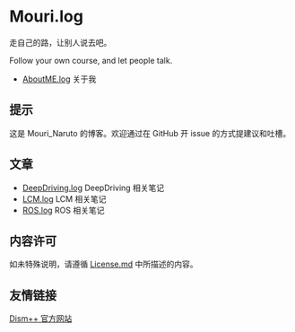 ﻿# Mouri.log

走自己的路，让别人说去吧。

Follow your own course, and let people talk.

- [AboutME.log](AboutME.log/Readme.md) 关于我

## 提示
这是 Mouri_Naruto 的博客。欢迎通过在 GitHub 开 issue 的方式提建议和吐槽。

## 文章
- [DeepDriving.log](DeepDriving.log/Readme.md) DeepDriving 相关笔记
- [LCM.log](LCM.log/Readme.md) LCM 相关笔记
- [ROS.log](ROS.log/Readme.md) ROS 相关笔记

## 内容许可
如未特殊说明，请遵循 [License.md](License.md) 中所描述的内容。

## 友情链接
[Dism++ 官方网站](http://www.chuyu.me/)
